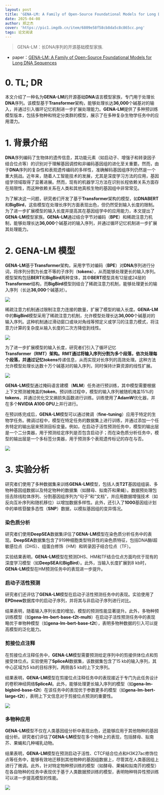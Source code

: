 ```yaml
---
layout: post
title: 'GENA-LM: A Family of Open-Source Foundational Models for Long DNA Sequences'
date: 2025-04-08
author: 郑之杰
cover: 'https://pic1.imgdb.cn/item/6809e58f58cb8da5c8c865cc.png'
tags: 论文阅读
---
```


> GENA-LM：长DNA序列的开源基础模型家族.

- paper：[GENA-LM: A Family of Open-Source Foundational Models for Long DNA Sequences](https://www.biorxiv.org/content/10.1101/2023.06.12.544594v1)

# 0. TL; DR

本文介绍了一种名为**GENA-LM**的开源基础**DNA**语言模型家族，专门用于处理长**DNA**序列。该模型基于**Transformer**架构，能够处理长达**36,000**个碱基对的输入，并通过引入循环记忆机制进一步扩展处理能力。**GENA-LM**提供了多种预训练模型版本，包括多物种和特定分类群的模型，展示了在多种复杂生物学任务中的应用潜力。

# 1. 背景介绍
**DNA**序列编码了生物体的遗传信息，其功能元素（如启动子、增强子和转录因子结合位点等）的识别对于理解基因调控和非编码基因组的进化至关重要。然而，由于**DNA**序列的复杂性和表观遗传编码的多样性，准确解码基因组序列仍然是一个重大挑战。近年来，随着人工智能技术的发展，尤其是深度学习方法的应用，基因组学领域取得了显著进展。然而，现有的机器学习方法在识别长程依赖关系方面存在局限性，而这种依赖关系在人类和其他真核生物的基因组中非常常见。

为了解决这一问题，研究者们开发了基于**Transformer**架构的模型，如**DNABERT**和**BigBird**，这些模型在处理长序列方面表现出色，但仍然受到输入长度的限制。为了进一步扩展模型的输入长度并提高其在基因组学中的应用能力，本文提出了**GENA-LM**模型家族。**GENA-LM**通过结合字节对编码（**BPE**）和稀疏注意力机制，能够处理长达**36,000**个碱基对的输入序列，并通过循环记忆机制进一步扩展其处理能力。

# 2. GENA-LM 模型

**GENA-LM**基于**Transformer**架构，采用字节对编码（**BPE**）对**DNA**序列进行分词，将序列分割为长度不等的子序列（**tokens**），从而能够处理更长的输入序列。模型架构包括**BERT**和**BigBird**两种变体，其中**BERT**模型具有12层或24层的**Transformer**结构，而**BigBird**模型则结合了稀疏注意力机制，能够处理更长的输入序列（长达**36,000**个碱基对）。

![](https://pic1.imgdb.cn/item/6809f34e58cb8da5c8c8e9a6.png)


稀疏注意力机制通过限制注意力连接的数量，扩展了模型的输入长度。**GENA-LM**中的**BigBird**模型采用了稀疏注意力机制，允许模型处理长达**36,000**个碱基对的输入序列。这种机制通过滑动窗口或块对角线等预定义或学习的注意力模式，将注意力计算的复杂度从输入长度的二次方降低到线性。

![](https://pic1.imgdb.cn/item/6809f3a958cb8da5c8c8e9c0.png)

为了进一步扩展模型的输入长度，研究者们引入了循环记忆**Transformer（RMT）**架构。**RMT**通过将输入序列分割为多个段落，依次处理每个段落，并通过记忆**tokens**传递信息，从而实现对长序列的高效处理。这种方法允许模型处理长达数十万个碱基对的输入序列，同时保持计算资源的线性扩展。

![](https://pic1.imgdb.cn/item/6809f3ce58cb8da5c8c8e9d2.png)

**GENA-LM**模型通过掩码语言建模（**MLM**）任务进行预训练，其中模型需要根据上下文预测被掩盖的**token**。预训练过程中，模型的输入序列被随机掩盖15%的**tokens**，并通过优化交叉熵损失函数进行训练。训练使用了**AdamW**优化器，并在多个**NVIDIA A100 GPU**上并行进行。


在预训练完成后，**GENA-LM**模型可以通过微调（**fine-tuning**）应用于特定的生物学任务。微调过程中，模型在特定任务的数据集上进行训练，并通过添加一个任务特定的输出层来预测目标变量。例如，在启动子活性预测任务中，模型的输出层是一个二分类器，用于预测给定序列是否包含启动子；而在染色质分析任务中，模型的输出层是一个多标签分类器，用于预测多个表观遗传标记的存在与否。

![](https://pic1.imgdb.cn/item/6809f40558cb8da5c8c8e9e5.png)

# 3. 实验分析

研究者们使用了多种数据集来训练**GENA-LM**模型，包括人类**T2T**基因组组装、多物种基因组数据以及特定物种的数据集（如酵母、拟南芥和果蝇）。数据预处理包括去除线粒体序列、分割基因组序列为“句子”和“文档”，并应用数据增强技术（如反向互补序列和随机移位）以增加数据多样性。此外，还引入了**1000**基因组计划中的单核苷酸多态性（**SNP**）数据，以模拟基因组的变异情况。

### 染色质分析
研究者们使用**DeepSEA**数据集评估了**GENA-LM**模型在染色质分析任务中的表现。**DeepSEA**数据集包含了919种细胞类型特异性的染色质特征，包括DNA酶I超敏感位点（DHS）、组蛋白修饰（HM）和转录因子结合位点（TF）。

实验结果表明，**GENA-LM**模型在预测DHS、HM和TF结合位点方面均优于现有的深度学习模型（如**DeepSEA**和**BigBird**）。此外，当输入长度扩展到8 kb时，**GENA-LM**模型在HM预测任务中的表现进一步提升。

### 启动子活性预测
研究者们还评估了**GENA-LM**模型在启动子活性预测任务中的表现。实验使用了**EPDnew**数据库中的启动子序列，并将其与非启动子序列进行对比。

结果表明，随着输入序列长度的增加，模型的预测性能显著提升。此外，多物种预训练模型（如**gena-lm-bert-base-t2t-multi**）在启动子活性预测任务中的表现略优于单物种模型（如**gena-lm-bert-base-t2t**），表明多物种数据的引入可以提高模型的泛化能力。

### 剪接位点注释
在剪接位点注释任务中，**GENA-LM**模型需要预测给定序列中的剪接供体位点和剪接受体位点。实验使用了**SpliceAI**数据集，该数据集包含了15 kb的输入序列，其中心区域为5 kb的目标序列，两侧各5 kb的上下文序列。

结果表明，**GENA-LM**模型在剪接位点注释任务中的表现接近于专门为此任务设计的卷积神经网络**SpliceAI**。此外，能够处理更长输入序列的模型（如**gena-lm-bigbird-base-t2t**）在该任务中的表现优于参数更多的模型（如**gena-lm-bert-large-t2t**），表明上下文信息对于剪接位点预测的重要性。

![](https://pic1.imgdb.cn/item/6809f51558cb8da5c8c8ea24.png)

### 多物种应用
**GENA-LM**模型不仅在人类基因组分析中表现出色，还能够应用于其他物种的基因组分析。研究者们评估了**GENA-LM**模型在多个物种上的表现，包括酵母、拟南芥、果蝇和几种哺乳动物。

结果表明，**GENA-LM**模型在预测启动子活性、CTCF结合位点和H3K27ac修饰位点等任务中，能够有效地迁移到其他物种的基因组数据上，尽管其在人类基因组上进行了微调。此外，针对特定物种预训练的模型（如酵母、果蝇和拟南芥的模型）在各自物种的任务中表现优于基于人类数据预训练的模型，表明物种特异性预训练可以进一步提高模型的性能。

![](https://pic1.imgdb.cn/item/6809f57a58cb8da5c8c8ea40.png)

